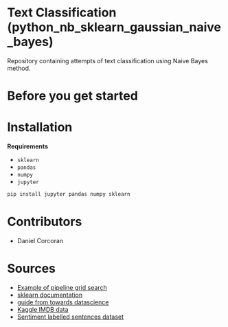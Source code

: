 # Text Classification (python_nb_sklearn_gaussian_naive_bayes)
Repository containing attempts of text classification using Naive Bayes method.

# Before you get started

# Installation
**Requirements**
- `sklearn`
- `pandas`
- `numpy`
- `jupyter`

```sh
pip install jupyter pandas numpy sklearn
```

# Contributors
- Daniel Corcoran

# Sources
- [Example of pipeline grid search](https://scikit-learn.org/stable/auto_examples/model_selection/grid_search_text_feature_extraction.html)
- [sklearn documentation](https://scikit-learn.org/stable/index.html)
- [guide from towards datascience](https://towardsdatascience.com/machine-learning-nlp-text-classification-using-scikit-learn-python-and-nltk-c52b92a7c73a)
- [Kaggle IMDB data](https://www.kaggle.com/utathya/imdb-review-dataset)
- [Sentiment labelled sentences dataset](https://archive.ics.uci.edu/ml/datasets/Sentiment+Labelled+Sentences)

